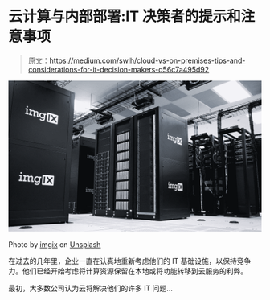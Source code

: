 # 云计算与内部部署:IT 决策者的提示和注意事项

> 原文：<https://medium.com/swlh/cloud-vs-on-premises-tips-and-considerations-for-it-decision-makers-d56c7a495d92>

![](img/6b413ef7c767e1014b26c697bf2ac365.png)

Photo by [imgix](https://unsplash.com/@imgix?utm_source=medium&utm_medium=referral) on [Unsplash](https://unsplash.com?utm_source=medium&utm_medium=referral)

在过去的几年里，企业一直在认真地重新考虑他们的 IT 基础设施，以保持竞争力。他们已经开始考虑将计算资源保留在本地或将功能转移到云服务的利弊。

最初，大多数公司认为云将解决他们的许多 IT 问题…